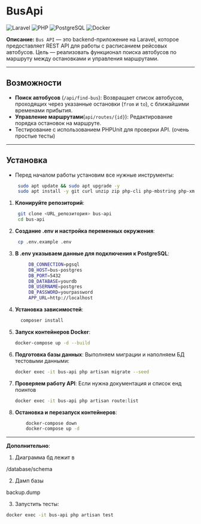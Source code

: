 # BusApi

![Laravel](https://img.shields.io/badge/Laravel-10.x-red)
![PHP](https://img.shields.io/badge/PHP-8.1-blue)
![PostgreSQL](https://img.shields.io/badge/PostgreSQL-14-green)
![Docker](https://img.shields.io/badge/Docker-Enabled-blue)

**Описание:**
`Bus API` — это backend-приложение на Laravel, которое предоставляет REST API для работы с расписанием рейсовых автобусов. Цель — реализовать функционал поиска автобусов по маршруту между остановками и управления маршрутами.

---

## Возможности
- **Поиск автобусов** (`/api/find-bus`): Возвращает список автобусов, проходящих через указанные остановки (`from` и `to`), с ближайшими временами прибытия.
- **Управление маршрутами**(`api/routes/{id}`): Редактирование порядка остановок на маршруте.
- Тестирование с использованием PHPUnit для проверки API. (очень простые тесты)

---

## Установка

- Перед началом работы установим все нужные инструменты:
   ```bash
    sudo apt update && sudo apt upgrade -y
    sudo apt install -y git curl unzip zip php-cli php-mbstring php-xml php-bcmath php-tokenizer composer docker.io docker-compose

1. **Клонируйте репозиторий**:
   ```bash
    git clone <URL_репозитория> bus-api
    cd bus-api
2. **Создание .env и настройка переменных окружения**:
   ```bash
    cp .env.example .env
   
3. **В .env указываем данные для подключения к PostgreSQL**:
    ```bash 
         DB_CONNECTION=pgsql
         DB_HOST=bus-postgres
         DB_PORT=5432
         DB_DATABASE=yourdb
         DB_USERNAME=postgres
         DB_PASSWORD=yourpassword
         APP_URL=http://localhost
4. **Установка зависимостей**:
    ```bash
      composer install

5. **Запуск контейнеров Docker**:
    ```bash
   docker-compose up -d --build

6. **Подготовка базы данных**:
Выполняем миграции и наполняем БД тестовыми данными:
    ```bash
   docker exec -it bus-api php artisan migrate --seed

7. **Проверяем работу API**:
Если нужна документация и список енд поинтов
    ```bash
    docker exec -it bus-api php artisan route:list


8. **Остановка и перезапуск контейнеров**:
    ```bash
        docker-compose down
        docker-compose up -d

---
**Дополнительно**:

1. Диаграмма бд лежит в

/database/schema

2. Дамп базы

backup.dump

3. Запустить тесты:
```bash
docker exec -it bus-api php artisan test
